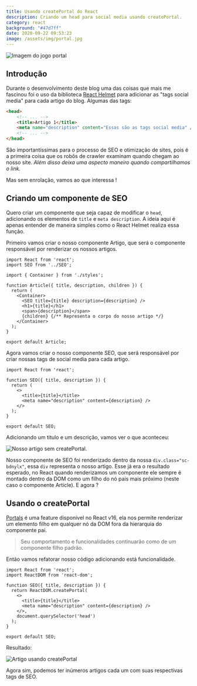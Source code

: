 ```yaml
---
title: Usando createPortal do React
description: Criando um head para social media usando createPortal.
category: react
background: "#47d7ff"
date: 2020-09-22 09:53:23
image: /assets/img/portal.jpg
---
```

![Imagem do jogo portal](/assets/img/portal.jpg)

## Introdução

Durante o desenvolvimento deste blog uma das coisas que mais me fascinou foi o uso da biblioteca [React Helmet](https://github.com/nfl/react-helmet) para adicionar as "tags social media" para cada artigo do blog. Algumas das tags:  

```html
<head>
    <!-- ... -->
    <title>Artigo 1</title>
    <meta name="description" content="Essas são as tags social media" />
    <!-- ... -->
</head>
```

São importantíssimas para o processo de SEO e otimização de sites, pois é a primeira coisa que os robôs de crawler examinam quando chegam ao nosso site. *Além disso deixa uma aspecto maneiro quando compartilhamos o link.*

Mas sem enrolação, vamos ao que interessa ! 

## Criando um componente de SEO

Quero criar um componente que seja capaz de modificar o `head`, adicionando os elementos de `title` e `meta description`. A ideia aqui é apenas entender de maneira simples como o React Helmet realiza essa função.

Primeiro vamos criar o nosso componente Artigo, que será o componente responsável por renderizar os nossos artigos.

```react
import React from 'react';
import SEO from '../SEO';

import { Container } from './styles';

function Article({ title, description, children }) {
  return (
    <Container>
      <SEO title={title} description={description} />
      <h1>{title}</h1>
      <span>{description}</span>
      {children} {/** Representa o corpo do nosso artigo */}
    </Container>
  );
}

export default Article;
```

Agora vamos criar o nosso componente SEO, que será responsável por criar nossas tags de social media para cada artigo.

```react
import React from 'react';

function SEO({ title, description }) {
  return (
    <>
      <title>{title}</title>
      <meta name="description" content={description} />
    </>
  );
}

export default SEO;
```

Adicionando um titulo e um descrição, vamos ver o que aconteceu: 

![Nosso artigo sem createPortal.](/assets/img/artigosemportal.png)

Nosso componente de SEO foi renderizado dentro da nossa `div.class="sc-bdnylx"`, essa `div` representa o nosso artigo. Esse já era o resultado esperado, no React quando renderizamos um componente ele sempre é montado dentro da DOM como um filho do nó pais mais próximo (neste caso o componente Article). E agora ?

## Usando o createPortal

[Portals](https://pt-br.reactjs.org/docs/portals.html) é uma feature disponível no React v16, ela nos permite renderizar um elemento filho em qualquer nó da DOM fora da hierarquia do componente pai. 

> Seu comportamento e funcionalidades continuarão como de um componente filho padrão.

Então vamos refatorar nosso código adicionando está funcionalidade.

```react
import React from 'react';
import ReactDOM from 'react-dom';

function SEO({ title, description }) {
  return ReactDOM.createPortal(
    <>
      <title>{title}</title>
      <meta name="description" content={description} />
    </>,
    document.querySelector('head')
  );
}

export default SEO;
```

Resultado:

![Artigo usando createPortal](/assets/img/artigocomportal.png)

Agora sim, podemos ter inúmeros artigos cada um com suas respectivas tags de SEO.